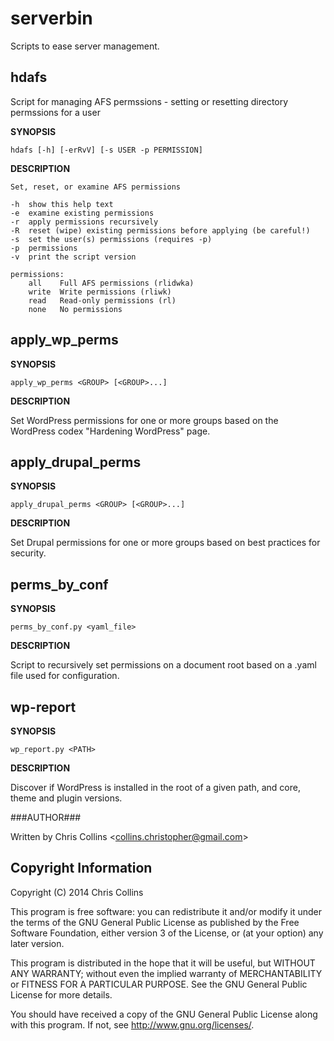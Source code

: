 serverbin
=========

Scripts to ease server management. 

hdafs
-----

Script for managing AFS permssions - setting or resetting directory permssions for a user

**SYNOPSIS**

    hdafs [-h] [-erRvV] [-s USER -p PERMISSION]

**DESCRIPTION**

    Set, reset, or examine AFS permissions
    
    -h  show this help text
    -e  examine existing permissions
    -r  apply permissions recursively
    -R  reset (wipe) existing permissions before applying (be careful!)
    -s  set the user(s) permissions (requires -p)
    -p  permissions
    -v  print the script version
      
    permissions:
        all    Full AFS permissions (rlidwka)
        write  Write permissions (rliwk)
        read   Read-only permissions (rl)
        none   No permissions

apply_wp_perms
--------------

**SYNOPSIS**

    apply_wp_perms <GROUP> [<GROUP>...]

**DESCRIPTION**

Set WordPress permissions for one or more groups based on the WordPress codex "Hardening WordPress" page.

apply_drupal_perms
------------------

**SYNOPSIS**

    apply_drupal_perms <GROUP> [<GROUP>...]

**DESCRIPTION**

Set Drupal permissions for one or more groups based on best practices for security.

perms_by_conf
-------------

**SYNOPSIS**

    perms_by_conf.py <yaml_file>

**DESCRIPTION**

Script to recursively set permissions on a document root based on a .yaml file used for configuration.

wp-report
---------

**SYNOPSIS**

    wp_report.py <PATH>

**DESCRIPTION**

Discover if WordPress is installed in the root of a given path, and core, theme and plugin versions.


###AUTHOR###

Written by Chris Collins \<collins.christopher@gmail.com\>

Copyright Information
---------------------

Copyright (C) 2014 Chris Collins

This program is free software: you can redistribute it and/or modify it under the terms of the GNU General Public License as published by the Free Software Foundation, either version 3 of the License, or (at your option) any later version.

This program is distributed in the hope that it will be useful, but WITHOUT ANY WARRANTY; without even the implied warranty of MERCHANTABILITY or FITNESS FOR A PARTICULAR PURPOSE. See the GNU General Public License for more details.

You should have received a copy of the GNU General Public License along with this program. If not, see http://www.gnu.org/licenses/.

